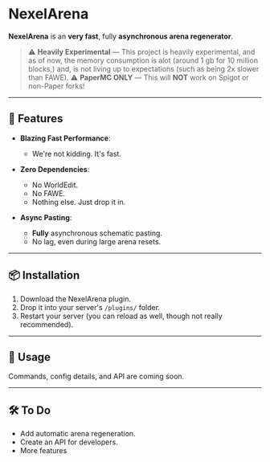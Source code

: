 # NexelArena

**NexelArena** is an **very fast**, fully **asynchronous arena regenerator**.

> ⚠ **Heavily Experimental** — This project is heavily experimental, and as of now, the memory consumption is alot (around 1 gb for 10 million blocks,) and, is not living up to expectations (such as being 2x slower than FAWE).
> ⚠ **PaperMC ONLY** — This will **NOT** work on Spigot or non-Paper forks!

---

## 🚀 Features

- **Blazing Fast Performance**:
    - We're not kidding. It's fast.

- **Zero Dependencies**:
    - No WorldEdit.
    - No FAWE.
    - Nothing else. Just drop it in.

- **Async Pasting**:
    - **Fully** asynchronous schematic pasting.
    - No lag, even during large arena resets.

---

## 📦 Installation

1. Download the NexelArena plugin.
2. Drop it into your server's `/plugins/` folder.
3. Restart your server (you can reload as well, though not really recommended).

---

## 💬 Usage

Commands, config details, and API are coming soon.

---

## 🛠️ To Do

- Add automatic arena regeneration.
- Create an API for developers.
- More features
